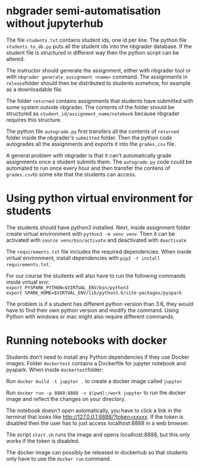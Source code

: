 # nbgrader semi-automatisation without jupyterhub

The file `students.txt` contains student ids, one id per line. The python file `students_to_db.py` puts all the student ids into the nbgrader database. If the student file is structured in different way then the python script can be altered.

The instructor should generate the assignment, either with nbgrader tool or with `nbgrader generate_assignment <name>` command. The assignments in `release`folder should then be distributed to students somehow, for example as a downloadable file.

The folder `returned` contains assignments that students have submitted with some system outside nbgrader. The contents of the folder should be structured as `student_id/assignment_name/notebook` because nbgrader requires this structure. 

The python file `autograde.py` first transfers all the contents of `returned` folder inside the nbgrader's `submitted` folder. Then the python code autogrades all the assignments and exports it into the `grades.csv` file.

A general problem with nbgrader is that it can't automatically grade assignments once a student submits them. The `autograde.py` code could be automated to run once every hour and then transfer the contens of `grades.csv`to some site that the students can access.


# Using python virtual environment for students

The students should have python3 installed. Next, inside assignment folder create virtual environment with `python3 -m venv venv`. Then it can be activated with `source venv/bin/activate` and deactivated with `deactivate`

The `requirements.txt` file includes the required dependencies. When inside virtual environment, install dependencies with `pip3 -r install requirements.txt`.

For our course the students will also have to run the following commands inside virtual env:  
`export PYSPARK_PYTHON=$VIRTUAL_ENV/bin/python3`  
`export SPARK_HOME=$VIRTUAL_ENV/lib/python3.6/site-packages/pyspark`

The problem is if a student has different python version than 3.6, they would have to find their own python version and modify the command. Using Python with windows or mac might also require different commands.

# Running notebooks with docker

Students don't need to install any Python dependencies if they use Docker images. Folder `dockertest` contains a Dockerfile for jupyter notebook and pyspark. When inside `dockertest`folder:

Run `docker build -t jupyter .` to create a docker image called `jupyter`

Run `docker run -p 8888:8888 -v $(pwd):/work jupyter` to run the docker image and reflect the changes on your directory.

The notebook doesn't open automatically, you have to click a link in the terminal that looks like http://127.0.0.1:8888/?token=xxxxx. If the token is disabled then the user has to just access localhost:8888 in a web browser.

The script `start.sh` runs the image and opens localhost:8888, but this only works if the token is disabled.

The docker image can possibly be released in dockerhub so that students only have to use the `docker run` command.
